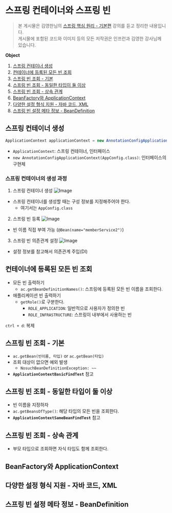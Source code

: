 # 스프링 컨테이너와 스프링 빈
> 본 게시물은 김영한님의 [스프링 핵심 원리 - 기본편](https://www.inflearn.com/course/%EC%8A%A4%ED%94%84%EB%A7%81-%ED%95%B5%EC%8B%AC-%EC%9B%90%EB%A6%AC-%EA%B8%B0%EB%B3%B8%ED%8E%B8/dashboard) 강의를 듣고 정리한 내용입니다.  
게시물에 포함된 코드와 이미지 등의 모든 저작권은 인프런과 김영한 강사님께 있습니다.

**Object**
1. [스프링 컨테이너 생성](#스프링-컨테이너-생성)
2. [컨테이너에 등록된 모든 빈 조회](#컨테이너에-등록된-모든-빈-조회)
3. [스프링 빈 조회 - 기본](#스프링-빈-조회---기본)
4. [스프링 빈 조회 - 동일한 타입이 둘 이상](#스프링-빈-조회---동일한-타입이-둘-이상)
5. [스프링 빈 조회 - 상속 관계](#스프링-빈-조회---상속-관계)
6. [BeanFactory와 ApplicationContext](#beanfactory와-applicationcontext)
7. [다양한 설정 형식 지원 - 자바 코드, XML](#다양한-설정-형식-지원---자바-코드-xml)
8. [스프링 빈 설정 메타 정보 - BeanDefinition](#스프링-빈-설정-메타-정보---beandefinition)

## 스프링 컨테이너 생성
```java
ApplicationContext applicationContext = new AnnotationConfigApplicationContext(AppConfig.class);
```
- `ApplicationContext`: 스프링 컨테이너, 인터페이스
- `new AnnotationConfigApplicationContext(AppConfig.class)`: 인터페이스의 구현체

### 스프링 컨테이너의 생성 과정
1. 스프링 컨테이너 생성
![Image](https://github.com/user-attachments/assets/90b04456-70c4-4230-a50e-7b606c96758a)   
- 스프링 컨테이너를 생성할 때는 구성 정보를 지정해주어야 한다.
  - 여기서는 `AppConfig.class`

2. 스프링 빈 등록
![Image](https://github.com/user-attachments/assets/0eedbdbc-18d9-4645-b33d-1d392adebd8e)   
- 빈 이름 직접 부여 가능 (`@Bean(name="memberService2")`)

3. 스프링 빈 의존관계 설정
![Image](https://github.com/user-attachments/assets/d725c937-869e-4a5f-ae69-5cdbd9dee28c)   
- 설정 정보를 참고해서 의존관계 주입(DI)

## 컨테이너에 등록된 모든 빈 조회
- 모든 빈 출력하기
  - `ac.getBeanDefinitionNames()`: 스프링에 등록된 모든 빈 이름을 조회한다.
- 애플리케이션 빈 출력하기
  - `getRole()`로 구분한다.
    - `ROLE_APPLICATION`: 일반적으로 사용자가 정의한 빈
    - `ROLE_INFRASTRUCTURE`: 스프링이 내부에서 사용하는 빈

`ctrl + d`: 복제

## 스프링 빈 조회 - 기본
- `ac.getBean(빈이름, 타입)` or `ac.getBean(타입)`
- 조회 대상이 없으면 예외 발생
  - `NosuchBeanDefinitionException: ~~`
- **`ApplicationContextBasicFindTest`** 참고

## 스프링 빈 조회 - 동일한 타입이 둘 이상
- 빈 이름을 지정하자
- `ac.getBeansOfType()`: 해당 타입의 모든 빈을 조회한다.
- **`ApplicationContextSameBeanFindTest`** 참고

## 스프링 빈 조회 - 상속 관계
- 부모 타입으로 조회하면 자식 타입도 함께 조회한다.


## BeanFactory와 ApplicationContext

## 다양한 설정 형식 지원 - 자바 코드, XML

## 스프링 빈 설정 메타 정보 - BeanDefinition